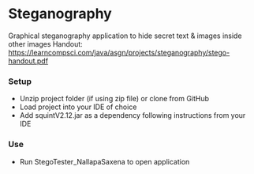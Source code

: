 # Steganography
Graphical steganography application to hide secret text & images inside other images
Handout: https://learncompsci.com/java/asgn/projects/steganography/stego-handout.pdf

### Setup
 - Unzip project folder (if using zip file) or clone from GitHub
 - Load project into your IDE of choice
 - Add squintV2.12.jar as a dependency following instructions from your IDE 
 
### Use
 - Run StegoTester_NallapaSaxena to open application
